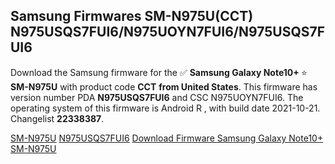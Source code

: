 <h2>Samsung Firmwares SM-N975U(CCT) N975USQS7FUI6/N975UOYN7FUI6/N975USQS7FUI6</h2>
Download the Samsung firmware for the ✅ <strong>Samsung Galaxy Note10+ </strong> ⭐ <strong>SM-N975U</strong> with product code <strong>CCT</strong> <strong> from United States</strong>. This firmware has version number PDA <strong>N975USQS7FUI6</strong> and CSC N975UOYN7FUI6. The operating system of this firmware is Android R , with build date 2021-10-21. Changelist <strong>22338387</strong>.


[SM-N975U](https://samfirm.shop/samsung/model/SM-N975U)
[N975USQS7FUI6](https://samfirm.shop/samsung/pda/N975USQS7FUI6)
[Download Firmware Samsung Galaxy Note10+ SM-N975U](https://samfirm.shop/samsung/firmware/467039)
